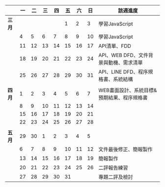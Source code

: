 | | 一 | 二 | 三 | 四 | 五 | 六 | 日 | 該週進度 |
| ---  | ---  | --- | --- | --- | --- | --- | --- | --- |
| **三月** |   |   |   |   | 1 | 2 | 3 | 學習JavaScript |
|          | 4 | 5 | 6 | 7 | 8 | 9 | 10 | 學習JavaScript |
|          | 11 | 12 | 13 | 14 | 15 | 16 | 17 | API清單、FDD |
|          | 18 | 19 | 20 | 21 | 22 | 23 | 24 | API、WEB DFD、文件背景與動機、需求清單 |
|          | 25 | 26 | 27 | 28 | 29 | 30 | 31 | API、LINE DFD、程序規格書、系統結構 |
|          |    |    |    |    |    |    |    |          |
| **四月** | 1 | 2 | 3 | 4 | 5 | 6 | 7 | WEB畫面設計、系統目標&預期結果、程序規格書 |
|          | 8 | 9 | 10 | 11 | 12 | 13 | 14 |  |
|          | 15 | 16 | 17 | 18 | 19 | 20 | 21 |  |
|          | 22 | 23 | 24 | 25 | 26 | 27 | 28 |  |
|          |    |    |    |    |    |    |    |          |
| **五月** | 29 | 30 | 1 | 2 | 3 | 4 | 5 |  |
|          | 6 | 7 | 8 | 9 | 10 | 11 | 12 | 文件最後修正、簡報製作 |
|          | 13 | 14 | 15 | 16 | 17 | 18 | 19 | 簡報製作 |
|          | 20 | 21 | 22 | 23 | 24 | 25 | 26 | 二評報告練習 |
|          | 27 | 28 | 29 | 30 | 31 |  |  | 專題二評及檢討 |
